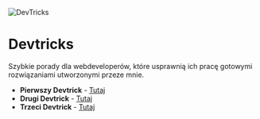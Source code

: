 ![DevTricks](https://blogwpelni.files.wordpress.com/2016/06/devtrick-github1.png)

# Devtricks
Szybkie porady dla webdeveloperów, które usprawnią ich pracę gotowymi rozwiązaniami utworzonymi przeze mnie.

* **Pierwszy Devtrick** - [Tutaj](https://github.com/FuruArt/Devtricks/tree/%231-Devtrick)
* **Drugi Devtrick** - [Tutaj](https://github.com/FuruArt/Devtricks/tree/%232-Devtrick)
* **Trzeci Devtrick** - [Tutaj](https://github.com/FuruArt/Devtricks/blob/%233-Devtrick)

